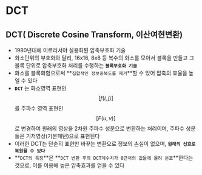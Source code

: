 # DCT

## DCT\( Discrete Cosine Transform, 이산여현변환\)

* 1980년대에 이르러서야 실용화된 압축부호화 기술
* 화소단위의 부호화와 달리, 16x16, 8x8 등 복수의 화소를 모아서 블록을 만들고 그 블록 단위로 압축부호화 처리를 수행하는 **`블록부호화 기술`**
* 화소를 블록화함으로써 **`집합적인 정보중복도를 제거`**할 수 있어 압축의 효율을 높일 수 있다
* **`DCT`** 는 화소영역 표현인 $$[f(i,j)]$$ 를 주파수 영역 표현인 $$[F(u, v)]$$ 로 변경하여 원래의 영상을 2차원 주파수 성분으로 변환하는 처리이며, 주파수 성분들은 기저영상\(기본패턴\)으로 표현된다
* 이러한 DCT는 단순히 표현만 바꾸는 변환으로 정보의 손실이 없으며, **`원래의 신호로 복원될 수 있다`**
* **`DCT의 특징`**은 **`DCT 변환 후의 DCT계수치가 0근처의 값들에 몰려 분포`**한다는 것으로, 이를 이용해 높은 압축효과를 얻을 수 있다

